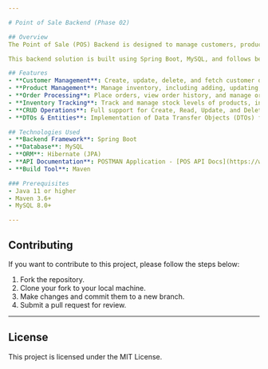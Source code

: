 ```yaml
---

# Point of Sale Backend (Phase 02)

## Overview
The Point of Sale (POS) Backend is designed to manage customers, products, orders, and inventory for a retail system. It provides a set of RESTful APIs that allow operations like creating orders, adding products, and managing customer details.

This backend solution is built using Spring Boot, MySQL, and follows best practices for REST API development. It's optimized for scalability, performance, and security.

## Features
- **Customer Management**: Create, update, delete, and fetch customer details.
- **Product Management**: Manage inventory, including adding, updating, deleting, and fetching product information.
- **Order Processing**: Place orders, view order history, and manage order details.
- **Inventory Tracking**: Track and manage stock levels of products, including reorder levels and pricing.
- **CRUD Operations**: Full support for Create, Read, Update, and Delete operations across all entities.
- **DTOs & Entities**: Implementation of Data Transfer Objects (DTOs) for effective communication between the client and server, and entities for database management.

## Technologies Used
- **Backend Framework**: Spring Boot
- **Database**: MySQL
- **ORM**: Hibernate (JPA)
- **API Documentation**: POSTMAN Application - [POS API Docs](https://www.postman.com/speeding-escape-302843/workspace/point-of-sale-phase-02/collection/32456863-46661267-c44d-43c4-b127-cc9d80e7db2d?action=share&creator=32456863)
- **Build Tool**: Maven

### Prerequisites
- Java 11 or higher
- Maven 3.6+
- MySQL 8.0+

---
```


## Contributing
If you want to contribute to this project, please follow the steps below:
1. Fork the repository.
2. Clone your fork to your local machine.
3. Make changes and commit them to a new branch.
4. Submit a pull request for review.

---

## License
This project is licensed under the MIT License.
